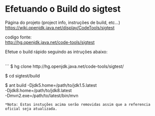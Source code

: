 # Efetuando o Build do sigtest

Página do projeto (project info, instruções de build, etc…)
https://wiki.openjdk.java.net/display/CodeTools/sigtest

codigo fonte: <br/>
http://hg.openjdk.java.net/code-tools/sigtest

Efetue o build rápido seguindo as intruções abaixo:

<br/>
```
$ hg clone http://hg.openjdk.java.net/code-tools/sigtest/

$ cd sigtest/build

$ ant build -Djdk5.home=/path/to/jdk1.5.latest \
-Djdk8.home=/path/to/jdk8.latest \
-Dmvn2.exe=/path/to/latest/bin/mvn
```
*Nota: Estas instuções acima serão removidas assim que a referencia oficial seja atualizada.
